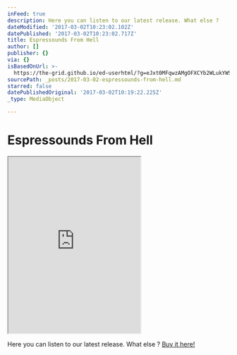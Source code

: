 ```yaml
---
inFeed: true
description: Here you can listen to our latest release. What else ?
dateModified: '2017-03-02T10:23:02.102Z'
datePublished: '2017-03-02T10:23:02.717Z'
title: Espressounds From Hell
author: []
publisher: {}
via: {}
isBasedOnUrl: >-
  https://the-grid.github.io/ed-userhtml/?g=eJxt0MFqwzAMgOFXCYb2WLukYWSrW_YkwbOV2qBERrIJe_umyaWDXT9-JKFrGtlN0CwplGjV2ZiDaiKkRyxWXTqjGvFMiGl-WDWTarb8hzgA7yDsrYqlZPnUejkJ1Tl4pBpOniad0f0C63tltFt0aL-1djn9F2KSIrr7aC9d2_ZHN-UvT0hsx7HvjdnA1ULDK7ajQ4HNYgowMKArEN5YIi3DOnuCuYgtXN-4ynr_X2LItO7fB6jbVe-vuT0Bl9JoNA
sourcePath: _posts/2017-03-02-espressounds-from-hell.md
starred: false
datePublishedOriginal: '2017-03-02T10:19:22.225Z'
_type: MediaObject

---
```

# Espressounds From Hell

<iframe src="https://the-grid.github.io/ed-userhtml/?g=eJxt0MFqwzAMgOFXCYb2WLukYWSrW_YkwbOV2qBERrIJe_umyaWDXT9-JKFrGtlN0CwplGjV2ZiDaiKkRyxWXTqjGvFMiGl-WDWTarb8hzgA7yDsrYqlZPnUejkJ1Tl4pBpOniad0f0C63tltFt0aL-1djn9F2KSIrr7aC9d2_ZHN-UvT0hsx7HvjdnA1ULDK7ajQ4HNYgowMKArEN5YIi3DOnuCuYgtXN-4ynr_X2LItO7fB6jbVe-vuT0Bl9JoNA" height="400" style=""></iframe>

Here you can listen to our latest release. What else ?
[Buy it here!][0]

[0]: http://espressofromhell.bandcamp.com/